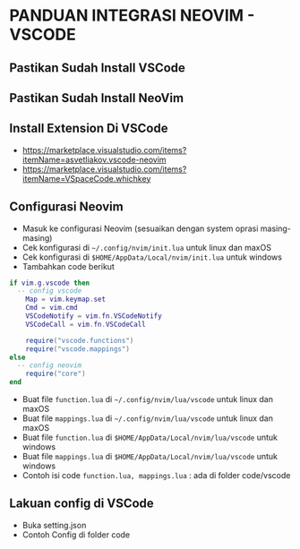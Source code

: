 # PANDUAN INTEGRASI NEOVIM - VSCODE

## Pastikan Sudah Install VSCode

## Pastikan Sudah Install NeoVim

## Install Extension Di VSCode

- https://marketplace.visualstudio.com/items?itemName=asvetliakov.vscode-neovim
- https://marketplace.visualstudio.com/items?itemName=VSpaceCode.whichkey

## Configurasi Neovim

- Masuk ke configurasi Neovim (sesuaikan dengan system oprasi masing-masing)
- Cek konfigurasi di `~/.config/nvim/init.lua` untuk linux dan maxOS
- Cek konfigurasi di `$HOME/AppData/Local/nvim/init.lua` untuk windows
- Tambahkan code berikut

```lua
if vim.g.vscode then
  -- config vscode
	Map = vim.keymap.set
	Cmd = vim.cmd
	VSCodeNotify = vim.fn.VSCodeNotify
	VSCodeCall = vim.fn.VSCodeCall

	require("vscode.functions")
	require("vscode.mappings")
else
  -- config neovim
	require("core")
end
```

- Buat file `function.lua` di `~/.config/nvim/lua/vscode` untuk linux dan maxOS
- Buat file `mappings.lua` di `~/.config/nvim/lua/vscode` untuk linux dan maxOS
- Buat file `function.lua` di `$HOME/AppData/Local/nvim/lua/vscode` untuk windows
- Buat file `mappings.lua` di `$HOME/AppData/Local/nvim/lua/vscode` untuk windows
- Contoh isi code `function.lua, mappings.lua` : ada di folder code/vscode

## Lakuan config di VSCode

- Buka setting.json
- Contoh Config di folder code
